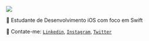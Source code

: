 <img src="https://i.imgur.com/Kij4XHV.gif">

📲 Estudante de Desenvolvimento iOS com foco em Swift

💌 Contate-me: [ `Linkedin`](https://www.linkedin.com/in/juliateles22/ " `Linkedin`"), [`Instagram`](https://www.instagram.com/dev.jujuajuda/ "`Instagram`"), [`Twitter`](https://twitter.com/j_ulia1 "`Twitter`")

